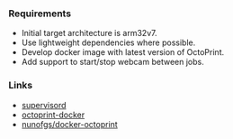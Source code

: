 ### Requirements
- Initial target architecture is arm32v7.
- Use lightweight dependencies where possible.
- Develop docker image with latest version of OctoPrint.
- Add support to start/stop webcam between jobs.

### Links
- [supervisord](http://supervisord.org/installing.html)
- [octoprint-docker](https://github.com/OctoPrint/octoprint-docker)
- [nunofgs/docker-octoprint](https://github.com/nunofgs/docker-octoprint)

